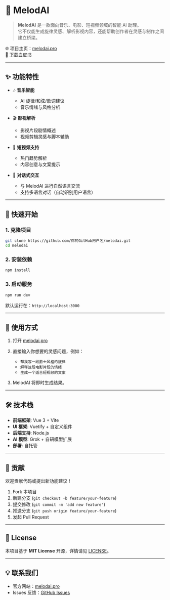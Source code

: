 # 🎵 MelodAI  

> **MelodAI** 是一款面向音乐、电影、短视频领域的智能 AI 助理。  
它不仅能生成旋律灵感、解析影视内容，还能帮助创作者在灵感与制作之间建立桥梁。  

🌐 项目主页：[melodai.pro](https://melodai.pro)  
📄 [下载白皮书](./docs/whitepaper.pdf)


---

## ✨ 功能特性  

- 🎶 **音乐智能**  
  - AI 旋律/和弦/歌词建议  
  - 音乐情绪与风格分析  

- 🎬 **影视解析**  
  - 影视片段剧情概述  
  - 视频剪辑灵感与脚本辅助  

- 📱 **短视频支持**  
  - 热门趋势解析  
  - 内容创意与文案提示  

- 🧠 **对话式交互**  
  - 与 MelodAI 进行自然语言交流  
  - 支持多语言对话（自动识别用户语言）  

---

## 🚀 快速开始  

### 1. 克隆项目  
```bash
git clone https://github.com/你的GitHub用户名/melodai.git
cd melodai
```

### 2. 安装依赖  
```bash
npm install
```

### 3. 启动服务  
```bash
npm run dev
```

默认运行在：`http://localhost:3000`  

---

## 📖 使用方式  

1. 打开 [melodai.pro](https://melodai.pro)  
2. 直接输入你想要的灵感问题，例如：  
   - `帮我写一段爵士风格的旋律`  
   - `解释这段电影片段的情绪`  
   - `生成一个适合短视频的文案`  

3. MelodAI 将即时生成结果。  

---

## 🛠️ 技术栈  

- **前端框架**: Vue 3 + Vite  
- **UI 框架**: Vuetify + 自定义组件  
- **后端支持**: Node.js 
- **AI 模型**: Grok + 自研模型扩展  
- **部署**: 自托管  

---

## 🤝 贡献  

欢迎贡献代码或提出新功能建议！  

1. Fork 本项目  
2. 新建分支 (`git checkout -b feature/your-feature`)  
3. 提交修改 (`git commit -m 'add new feature'`)  
4. 推送分支 (`git push origin feature/your-feature`)  
5. 发起 Pull Request  

---

## 📜 License  

本项目基于 **MIT License** 开源，详情请见 [LICENSE](./LICENSE)。  

---

## 💡 联系我们  

- 官方网站：[melodai.pro](https://melodai.pro)  
- Issues 反馈：[GitHub Issues](https://github.com/melaig/melodai/issues)  
